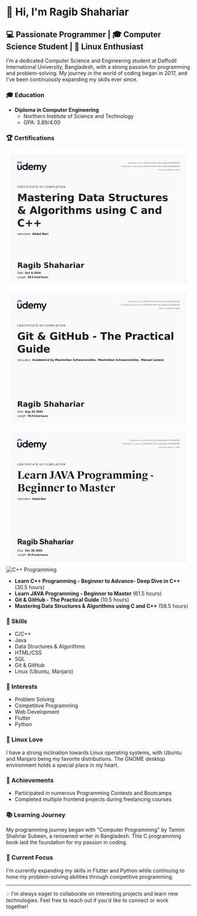 # 👋 Hi, I'm Ragib Shahariar

## 💻 Passionate Programmer | 🎓 Computer Science Student | 🐧 Linux Enthusiast

I'm a dedicated Computer Science and Engineering student at Daffodil International University, Bangladesh, with a strong passion for programming and problem-solving. My journey in the world of coding began in 2017, and I've been continuously expanding my skills ever since.

### 🎓 Education
- **Diploma in Computer Engineering**
  - Northern Institute of Science and Technology
  - GPA: 3.89/4.00

### 🏆 Certifications
![Data Structures & Algorithms](./1728488332794.jpg)![Git & GitHub](./1724330160286.jpg)
![Java Programming](./1710096621713.jpg)![C++ Programming](,/1705646263761.jpg)



- **Learn C++ Programming - Beginner to Advance- Deep Dive in C++** (30.5 hours)
- **Learn JAVA Programming - Beginner to Master** (61.5 hours)
- **Git & GitHub - The Practical Guide** (10.5 hours)
- **Mastering Data Structures & Algorithms using C and C++** (58.5 hours)

### 💼 Skills
- C/C++
- Java
- Data Structures & Algorithms
- HTML/CSS
- SQL
- Git & GitHub
- Linux (Ubuntu, Manjaro)

### 🚀 Interests
- Problem Solving
- Competitive Programming
- Web Development
- Flutter
- Python

### 🐧 Linux Love
I have a strong inclination towards Linux operating systems, with Ubuntu and Manjaro being my favorite distributions. The GNOME desktop environment holds a special place in my heart.

### 🌟 Achievements
- Participated in numerous Programming Contests and Bootcamps
- Completed multiple frontend projects during freelancing courses

### 📚 Learning Journey
My programming journey began with "Computer Programming" by Tamim Shahriar Subeen, a renowned writer in Bangladesh. This C programming book laid the foundation for my passion in coding.

### 🔭 Current Focus
I'm currently expanding my skills in Flutter and Python while continuing to hone my problem-solving abilities through competitive programming.

---

💡 I'm always eager to collaborate on interesting projects and learn new technologies. Feel free to reach out if you'd like to connect or work together!
